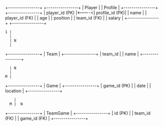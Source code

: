 +----------------+ +----------------+
| Player | | Profile |
+----------------+ +----------------+
| player_id (PK) |<----<| profile_id (PK)|
| name | | player_id (FK) |
| age | | position |
| team_id (FK) | | salary |
+----------------+ +----------------+

    1 |
      |
      | N
      |

+----------------+
| Team |
+----------------+
| team_id |
| name |
+----------------+

      | N
      |
    M |

+----------------+
| Game |
+----------------+
| game_id (PK) |
| date |
| location |
+----------------+

        |
      M |  N

+----------------+
| TeamGame |
+----------------+
| id (PK) |
| team_id (FK) |
| game_id (FK) |
+----------------+
